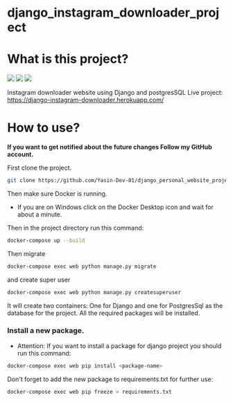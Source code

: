 # django_instagram_downloader_project

# What is this project?
<span><img src="https://img.shields.io/badge/Django-092E20?style=flat&logo=django&logoColor=green" /></span>
<span><img src="https://img.shields.io/badge/Docker-2CA5E0?style=flat&logo=docker&logoColor=white" /></span>
<span><img src="https://img.shields.io/badge/PostgreSQL-316192?style=flat&logo=postgresql&logoColor=white" /></span>

Instagram downloader website using Django and postgresSQL
Live project: https://django-instagram-downloader.herokuapp.com/

# How to use?

<strong>If you want to get notified about the future changes Follow my GitHub account.</strong>

First clone the project.

```bash
git clone https://github.com/Yasin-Dev-81/django_personal_website_project.git
```

Then make sure Docker is running.
* If you are on Windows click on the Docker Desktop icon and wait for about a minute.

Then in the project directory run this command:

```bash
docker-compose up --build
```

Then migrate

```bash
docker-compose exec web python manage.py migrate
```

and create super user

```bash
docker-compose exec web python manage.py createsuperuser
```

It will create two containers:
One for Django and one for PostgresSql as the database for the project.
All the required packages will be installed.

### Install a new package.
* Attention:
If you want to install a package for django project you should run this command:

```bash
docker-compose exec web pip install <package-name>
``` 

Don't forget to add the new package to requirements.txt for further use:
```bash
docker-compose exec web pip freeze > requirements.txt
```

